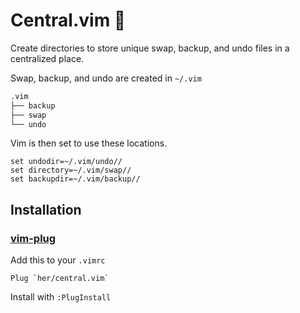 # Central.vim 🌷 

Create directories to store unique swap, backup, and undo files in a
centralized place.

Swap, backup, and undo are created in `~/.vim` 

```sh
.vim
├── backup
├── swap
└── undo
```

Vim is then set to use these locations.
```vim
set undodir=~/.vim/undo//
set directory=~/.vim/swap//
set backupdir=~/.vim/backup//
```

## Installation 

### [vim-plug](https://github.com/junegunn/vim-plug)
Add this to your `.vimrc`
```
Plug `her/central.vim`
```
Install with `:PlugInstall`

